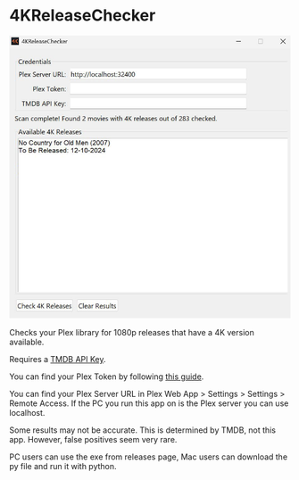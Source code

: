 # 4KReleaseChecker
![4KReleaseChecker](4KReleaseCheckerScreenshot.jpg)  
  
Checks your Plex library for 1080p releases that have a 4K version available.  
  
Requires a [TMDB API Key](https://developer.themoviedb.org/docs/getting-started).  
  
You can find your Plex Token by following [this guide](https://support.plex.tv/articles/204059436-finding-an-authentication-token-x-plex-token/).  
  
You can find your Plex Server URL in Plex Web App > Settings > Settings > Remote Access. If the PC you run this app on is the Plex server you can use localhost.  
  
Some results may not be accurate. This is determined by TMDB, not this app. However, false positives seem very rare.  
  
PC users can use the exe from releases page, Mac users can download the py file and run it with python.
